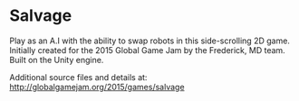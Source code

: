 # Salvage

Play as an A.I with the ability to swap robots in this side-scrolling 2D game. Initially created for the 2015 Global Game Jam by the Frederick, MD team. Built on the Unity engine.

Additional source files and details at: http://globalgamejam.org/2015/games/salvage